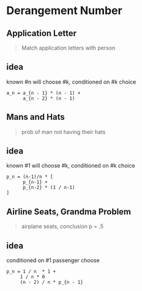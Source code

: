 # Derangement Number

## Application Letter
> Match application letters with person
## idea
known #n will choose #k, conditioned on #k choice 
```
a_n = a_{n - 1} * (n - 1) +
	  a_{n - 2} * (n - 1)
```

## Mans and Hats
> prob of man not having their hats
## idea
known #1 will choose #k, conditioned on #k choice 
```
p_n = (n-1)/n * [
	  p_{n-1} +
	  p_{n-2} * (1 / n-1)
]
```

## Airline Seats, Grandma Problem
> airplane seats, conclusion p = .5
## idea
conditioned on #1 passenger choose 
```
p_n = 1 / n  * 1 +
	 1 / n * 0
     (n - 2) / n * p_{n - 1}
```
